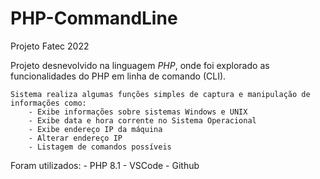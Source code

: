 # PHP-CommandLine

Projeto Fatec 2022

Projeto desnevolvido na linguagem *PHP*, onde foi explorado as funcionalidades do PHP em linha de comando (CLI).

    Sistema realiza algumas funções simples de captura e manipulação de informações como:
        - Exibe informações sobre sistemas Windows e UNIX
        - Exibe data e hora corrente no Sistema Operacional
        - Exibe endereço IP da máquina
        - Alterar endereço IP
        - Listagem de comandos possíveis

Foram utilizados:
    - PHP 8.1
    - VSCode
    - Github
